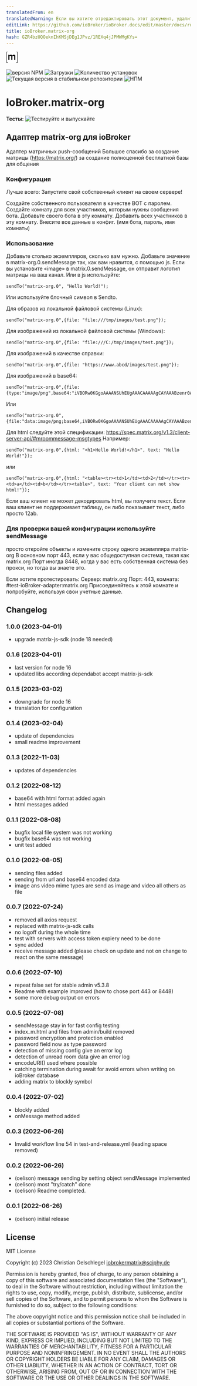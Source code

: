```yaml
---
translatedFrom: en
translatedWarning: Если вы хотите отредактировать этот документ, удалите поле «translationFrom», в противном случае этот документ будет снова автоматически переведен
editLink: https://github.com/ioBroker/ioBroker.docs/edit/master/docs/ru/adapterref/iobroker.matrix-org/README.md
title: ioBroker.matrix-org
hash: GZR4bzUQOeknIhKMSjDEg1JPvz/1REXq4jJPMWMgKYs=
---
```

![Логотип](../../../en/adapterref/iobroker.matrix-org/admin/matrix-logo.png)

![версия NPM](https://img.shields.io/npm/v/iobroker.matrix-org.svg)
![Загрузки](https://img.shields.io/npm/dm/iobroker.matrix-org.svg)
![Количество установок](https://iobroker.live/badges/matrix-org-installed.svg)
![Текущая версия в стабильном репозитории](https://iobroker.live/badges/matrix-org-stable.svg)
![НПМ](https://nodei.co/npm/iobroker.matrix-org.png?downloads=true)

# IoBroker.matrix-org
**Тесты:** ![Тестируйте и выпускайте](https://github.com/oelison/ioBroker.matrix-org/workflows/Test%20and%20Release/badge.svg)

## Адаптер matrix-org для ioBroker
Адаптер матричных push-сообщений Большое спасибо за создание матрицы (https://matrix.org/) за создание полноценной бесплатной базы для общения

### Конфигурация
Лучше всего: Запустите свой собственный клиент на своем сервере!

Создайте собственного пользователя в качестве BOT с паролем. Создайте комнату для всех участников, которым нужны сообщения бота. Добавьте своего бота в эту комнату. Добавить всех участников в эту комнату. Внесите все данные в конфиг. (имя бота, пароль, имя комнаты)

### Использование
Добавьте столько экземпляров, сколько вам нужно. Добавьте значение в matrix-org.0.sendMessage так, как вам нравится, с помощью js. Если вы установите «image» в matrix.0.sendMessage, он отправит логотип матрицы на ваш канал.
Или в js используйте:

```
sendTo("matrix-org.0", "Hello World!");
```

Или используйте блочный символ в Sendto.

Для образов из локальной файловой системы (Linux):

```
sendTo("matrix-org.0",{file: "file:///tmp/images/test.png"});
```

Для изображений из локальной файловой системы (Windows):

``` 
sendTo("matrix-org.0",{file: "file:///C:/tmp/images/test.png"});
```

Для изображений в качестве справки:

```
sendTo("matrix-org.0",{file: "https://www.abcd/images/test.png"});
```

Для изображений в base64:

```
sendTo("matrix-org.0",{file:{type:"image/png",base64:"iVBORw0KGgoAAAANSUhEUgAAACAAAAAgCAYAAABzenr0AAAAAXNSR0IArs4c6QAAAARnQU1BAACxjwv8YQUAAAAJcEhZcwAADsMAAA7DAcdvqGQAAACmSURBVFhH7ZdhCoAgDEZnd9D737T8xJkNNY1Ef+yB2LTcC1qWOT20kCBgjIkh0WwfmeuIxyGYnRzIPElgFSqgAvsKOOdCzeZ1y7EcZzDG16HvwtckihLdA4xxk3HeGGttc17Cc+lN6Ds/dlO6w6/ItQHn7H4GcDK3Em/zNboE5KKjcQstQxVQARVYLlDdC2YzvBfMQgVUYB8BlMWfn2E1ZJ7Fv+dEF0UZoNhXp9NnAAAAAElFTkSuQmCC"}});
```

Или

```
sendTo("matrix-org.0",{file:"data:image/png;base64,iVBORw0KGgoAAAANSUhEUgAAACAAAAAgCAYAAABzenr0AAAAAXNSR0IArs4c6QAAAARnQU1BAACxjwv8YQUAAAAJcEhZcwAADsMAAA7DAcdvqGQAAACmSURBVFhH7ZdhCoAgDEZnd9D737T8xJkNNY1Ef+yB2LTcC1qWOT20kCBgjIkh0WwfmeuIxyGYnRzIPElgFSqgAvsKOOdCzeZ1y7EcZzDG16HvwtckihLdA4xxk3HeGGttc17Cc+lN6Ds/dlO6w6/ItQHn7H4GcDK3Em/zNboE5KKjcQstQxVQARVYLlDdC2YzvBfMQgVUYB8BlMWfn2E1ZJ7Fv+dEF0UZoNhXp9NnAAAAAElFTkSuQmCC"});
```

Для html следуйте этой спецификации: https://spec.matrix.org/v1.3/client-server-api/#mroommessage-msgtypes Например:

```
sendTo("matrix-org.0",{html: "<h1>Hello World!</h1>", text: "Hello World!"});
```

или

```
sendTo("matrix-org.0",{html: "<table><tr><td>1</td><td>2</td></tr><tr><td>a</td><td>b</td></tr><table>", text: "Your client can not show html!"});
```

Если ваш клиент не может декодировать html, вы получите текст.
Если ваш клиент не поддерживает таблицу, он либо показывает текст, либо просто 12ab.

### Для проверки вашей конфигурации используйте sendMessage
просто откройте объекты и измените строку одного экземпляра matrix-org В основном порт 443, если у вас общедоступная система, такая как matrix.org Порт иногда 8448, когда у вас есть собственная система без прокси, но тогда вы знаете это.

Если хотите протестировать: Сервер: matrix.org Порт: 443, комната: #test-ioBroker-adapter:matrix.org Присоединяйтесь к этой комнате и попробуйте, используя свои учетные данные.

## Changelog
<!--
    Placeholder for the next version (at the beginning of the line):
    ### **WORK IN PROGRESS**
-->
### 1.0.0 (2023-04-01)
* upgrade matrix-js-sdk (node 18 needed)

### 0.1.6 (2023-04-01)
* last version for node 16
* updated libs according dependabot accept matrix-js-sdk

### 0.1.5 (2023-03-02)
* downgrade for node 16
* translation for configuration

### 0.1.4 (2023-02-04)
* update of dependencies
* small readme improvement

### 0.1.3 (2022-11-03)
* updates of dependencies

### 0.1.2 (2022-08-12)
* base64 with html format added again
* html messages added

### 0.1.1 (2022-08-08)
* bugfix local file system was not working
* bugfix base64 was not working
* unit test added

### 0.1.0 (2022-08-05)
* sending files added
* sending from url and base64 encoded data
* image ans video mime types are send as image and video all others as file

### 0.0.7 (2022-07-24)
* removed all axios request
* replaced with matrix-js-sdk calls
* no logoff during the whole time
* test with servers with access token expiery need to be done
* sync added
* receive message added (please check on update and not on change to react on the same message)

### 0.0.6 (2022-07-10)
* repeat false set for stable admin v5.3.8
* Readme with example improved (how to chose port 443 or 8448)
* some more debug output on errors

### 0.0.5 (2022-07-08)
* sendMessage stay in for fast config testing
* index_m.html and files from admin/build removed
* password encryption and protection enabled
* password field now as type password
* detection of missing config give an error log
* detection of unread room data give an error log
* encodeURI() used where possible
* catching termination during await for avoid errors when writing on ioBroker database
* adding matrix to blockly symbol

### 0.0.4 (2022-07-02)
* blockly added
* onMessage method added

### 0.0.3 (2022-06-26)
* Invalid workflow line 54 in test-and-release.yml (leading space removed)

### 0.0.2 (2022-06-26)
* (oelison) message sending by setting object sendMessage implemented
* (oelison) most "try/catch" done
* (oelison) Readme completed.

### 0.0.1 (2022-06-26)
* (oelison) initial release

## License
MIT License

Copyright (c) 2023 Christian Oelschlegel <iobrokermatrix@sciphy.de>

Permission is hereby granted, free of charge, to any person obtaining a copy
of this software and associated documentation files (the "Software"), to deal
in the Software without restriction, including without limitation the rights
to use, copy, modify, merge, publish, distribute, sublicense, and/or sell
copies of the Software, and to permit persons to whom the Software is
furnished to do so, subject to the following conditions:

The above copyright notice and this permission notice shall be included in all
copies or substantial portions of the Software.

THE SOFTWARE IS PROVIDED "AS IS", WITHOUT WARRANTY OF ANY KIND, EXPRESS OR
IMPLIED, INCLUDING BUT NOT LIMITED TO THE WARRANTIES OF MERCHANTABILITY,
FITNESS FOR A PARTICULAR PURPOSE AND NONINFRINGEMENT. IN NO EVENT SHALL THE
AUTHORS OR COPYRIGHT HOLDERS BE LIABLE FOR ANY CLAIM, DAMAGES OR OTHER
LIABILITY, WHETHER IN AN ACTION OF CONTRACT, TORT OR OTHERWISE, ARISING FROM,
OUT OF OR IN CONNECTION WITH THE SOFTWARE OR THE USE OR OTHER DEALINGS IN THE
SOFTWARE.
